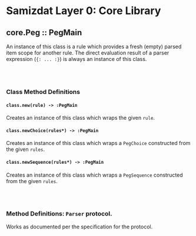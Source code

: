 Samizdat Layer 0: Core Library
==============================

core.Peg :: PegMain
-------------------

An instance of this class is a rule which provides a fresh (empty)
parsed item scope for another rule. The direct evaluation result of a parser
expression (`{: ... :}`) is always an instance of this class.


<br><br>
### Class Method Definitions

#### `class.new(rule) -> :PegMain`

Creates an instance of this class which wraps the given `rule`.

#### `class.newChoice(rules*) -> :PegMain`

Creates an instance of this class which wraps a `PegChoice` constructed
from the given `rules`.

#### `class.newSequence(rules*) -> :PegMain`

Creates an instance of this class which wraps a `PegSequence` constructed
from the given `rules`.

<br><br>
### Method Definitions: `Parser` protocol.

Works as documented per the specification for the protocol.
